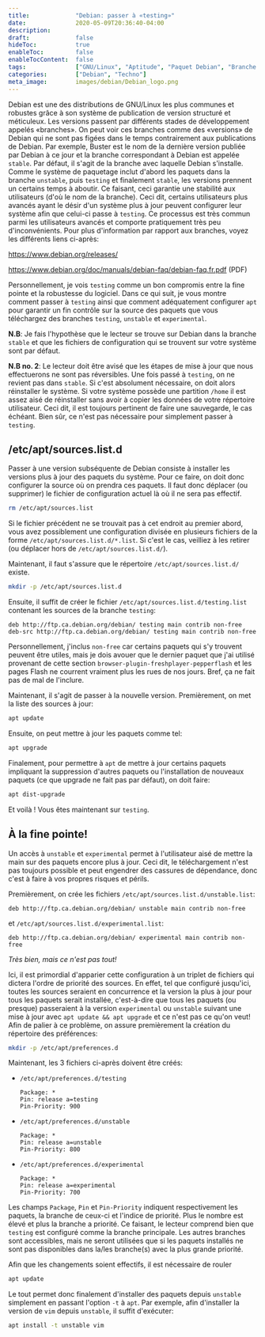 ```yaml
---
title:             "Debian: passer à «testing»"
date:              2020-05-09T20:36:40-04:00
description:
draft:             false
hideToc:           true
enableToc:         false
enableTocContent:  false
tags:              ["GNU/Linux", "Aptitude", "Paquet Debian", "Branche Debian"]
categories:        ["Debian", "Techno"]
meta_image:        images/debian/Debian_logo.png
---
```


Debian est une des distributions de GNU/Linux les plus communes et robustes
grâce à son système de publication de version structuré et méticuleux. Les
versions passent par différents stades de développement appelés «branches». On
peut voir ces branches comme des «versions» de Debian qui ne sont pas figées
dans le temps contrairement aux publications de Debian. Par exemple, Buster est
le nom de la dernière version publiée par Debian à ce jour et la branche
correspondant à Debian est appelée `stable`. Par défaut, il s'agit de la branche
avec laquelle Debian s'installe. Comme le système de paquetage inclut d'abord
les paquets dans la branche `unstable`, puis `testing` et finalement `stable`,
les versions prennent un certains temps à aboutir. Ce faisant, ceci garantie une
stabilité aux utilisateurs (d'où le nom de la branche). Ceci dit, certains
utilisateurs plus avancés ayant le désir d'un système plus à jour peuvent
configurer leur système afin que celui-ci passe à `testing`. Ce processus est
très commun parmi les utilisateurs avancés et comporte pratiquement très peu
d'inconvénients. Pour plus d'information par rapport aux branches, voyez les
différents liens ci-après:

https://www.debian.org/releases/

https://www.debian.org/doc/manuals/debian-faq/debian-faq.fr.pdf (PDF)

Personnellement, je vois `testing` comme un bon compromis entre la fine pointe
et la robustesse du logiciel. Dans ce qui suit, je vous montre comment passer à
`testing` ainsi que comment adéquatement configurer `apt` pour garantir un fin
contrôle sur la source des paquets que vous téléchargez des branches `testing`,
`unstable` et `experimental`.

**N.B**: Je fais l'hypothèse que le lecteur se trouve sur Debian dans la branche
`stable` et que les fichiers de configuration qui se trouvent sur votre système
sont par défaut.

**N.B no. 2**: Le lecteur doit être avisé que les étapes de mise à jour que nous
effectuerons ne sont pas réversibles. Une fois passé à `testing`, on ne revient
pas dans `stable`. Si c'est absolument nécessaire, on doit alors réinstaller le
système. Si votre système possède une partition `/home` il est assez aisé de
réinstaller sans avoir à copier les données de votre répertoire utilisateur.
Ceci dit, il est toujours pertinent de faire une sauvegarde, le cas échéant.
Bien sûr, ce n'est pas nécessaire pour simplement passer à `testing`.

## /etc/apt/sources.list.d

Passer à une version subséquente de Debian consiste à installer les versions
plus à jour des paquets du système. Pour ce faire, on doit donc configurer la
source où on prendra ces paquets. Il faut donc déplacer (ou supprimer) le
fichier de configuration actuel là où il ne sera pas effectif.

```sh
rm /etc/apt/sources.list
```

Si le fichier précédent ne se trouvait pas à cet endroit au premier abord, vous
avez possiblement une configuration divisée en plusieurs fichiers de la forme
`/etc/apt/sources.list.d/*.list`. Si c'est le cas, veilliez à les retirer (ou
déplacer hors de `/etc/apt/sources.list.d/`).

Maintenant, il faut s'assure que le répertoire `/etc/apt/sources.list.d/`
existe.

```sh
mkdir -p /etc/apt/sources.list.d
```

Ensuite, il suffit de créer le fichier `/etc/apt/sources.list.d/testing.list`
contenant les sources de la branche `testing`:

```plain
deb http://ftp.ca.debian.org/debian/ testing main contrib non-free
deb-src http://ftp.ca.debian.org/debian/ testing main contrib non-free
```

Personnellement, j'inclus `non-free` car certains paquets qui s'y trouvent
peuvent être utiles, mais je dois avouer que le dernier paquet que j'ai utilisé
provenant de cette section `browser-plugin-freshplayer-pepperflash` et les pages
Flash ne courrent vraiment plus les rues de nos jours. Bref, ça ne fait pas de
mal de l'inclure.

Maintenant, il s'agit de passer à la nouvelle version. Premièrement, on met la
liste des sources à jour:

```sh
apt update
```

Ensuite, on peut mettre à jour les paquets comme tel:

```sh
apt upgrade
```

Finalement, pour permettre à `apt` de mettre à jour certains paquets impliquant
la suppression d'autres paquets ou l'installation de nouveaux paquets (ce que
upgrade ne fait pas par défaut), on doit faire:

```sh
apt dist-upgrade
```

Et voilà ! Vous êtes maintenant sur `testing`.

## À la fine pointe!

Un accès à `unstable` et `experimental` permet à l'utilisateur aisé de mettre la
main sur des paquets encore plus à jour. Ceci dit, le téléchargement n'est pas
toujours possible et peut engendrer des cassures de dépendance, donc c'est à
faire à vos propres risques et périls.

Premièrement, on crée les fichiers `/etc/apt/sources.list.d/unstable.list`:

```plain
deb http://ftp.ca.debian.org/debian/ unstable main contrib non-free
```

et `/etc/apt/sources.list.d/experimental.list`:

```plain
deb http://ftp.ca.debian.org/debian/ experimental main contrib non-free
```

*Très bien, mais ce n'est pas tout!*

Ici, il est primordial d'apparier cette configuration à un triplet de fichiers
qui dictera l'ordre de priorité des sources. En effet, tel que configuré
jusqu'ici, toutes les sources seraient en concurrence et la version la plus à
jour pour tous les paquets serait installée, c'est-à-dire que tous les paquets
(ou presque) passeraient à la version `experimental` ou `unstable` suivant une
mise à jour avec `apt update && apt upgrade` et ce n'est pas ce qu'on veut! Afin
de palier à ce problème, on assure premièrement la création du répertoire des
préférences:

```sh
mkdir -p /etc/apt/preferences.d
```

Maintenant, les 3 fichiers ci-après doivent être créés:

* `/etc/apt/preferences.d/testing`

    ```plain
    Package: *
    Pin: release a=testing
    Pin-Priority: 900
    ```

* `/etc/apt/preferences.d/unstable`

    ```plain
    Package: *
    Pin: release a=unstable
    Pin-Priority: 800
    ```

* `/etc/apt/preferences.d/experimental`

    ```plain
    Package: *
    Pin: release a=experimental
    Pin-Priority: 700
    ```

Les champs `Package`, `Pin` et `Pin-Priority` indiquent respectivement les
paquets, la branche de ceux-ci et l'indice de priorité. Plus le nombre est élevé
et plus la branche a priorité. Ce faisant, le lecteur comprend bien que
`testing` est configuré comme la branche principale. Les autres branches sont
accessibles, mais ne seront utilisées que si les paquets installés ne sont pas
disponibles dans la/les branche(s) avec la plus grande priorité.

Afin que les changements soient effectifs, il est nécessaire de rouler

```sh
apt update
```

Le tout permet donc finalement d'installer des paquets depuis `unstable`
simplement en passant l'option `-t` à `apt`. Par exemple, afin d'installer la
version de `vim` depuis `unstable`, il suffit d'exécuter:

```sh
apt install -t unstable vim
```

<!-- vim: set sts=2 ts=2 sw=2 tw=80 et :-->

